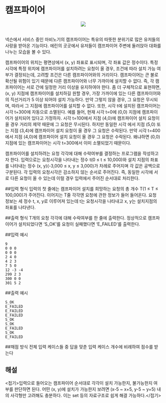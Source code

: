 # 캠프파이어

<center><img src='images/campfire.jpg' style='max-width:70%;'/></center>
<br>

넥슨에서 서비스 중인 마비노기의 캠프파이어는 특유의 따뜻한 분위기로 많은 유저들의 사랑을 받아온 기능이다. 에린의 곳곳에서 유저들이 캠프파이어 주변에 둘러앉아 대화를 나누는 모습을 볼 수 있다.

캠프파이어의 위치는 평면상에서 (x, y) 좌표로 표시되며, 각 좌표 값은 정수이다. 특정 시각에 특정 위치에 캠프파이어를 설치하려는 요청이 올 경우, 조건에 따라 설치 가능 여부가 결정되는데, 고려할 조건은 다른 캠프파이어와의 거리이다. 캠프파이어는 큰 불로 확산될 위험이 있기 때문에 다른 캠프파이어와 너무 가까이에 설치할 수 없다. 즉, 각 캠프파이어는 서로 간에 일정한 거리 이상을 유지하여야 한다. 좀 더 구체적으로 표현하면, (x, y) 지점에 캠프파이어를 설치하길 원할 경우, 가장 가까이에 있는 다른 캠프파이어와의 직선거리가 5 이상 되어야 설치 가능하다. 만약 그렇지 않을 경우, 그 요청은 무시되며, 따라서 그 지점에 캠프파이어를 설치할 수 없다. 또한, 시각 t에 설치된 캠프파이어는 시각 t+300에 자동으로 소멸된다. 예를 들어, 현재 시각 t=0에 (0,0) 지점에 캠프파이어가 설치되어 있다고 가정하자. 시각 t=100에서 지점 (4,0)에 캠프파이어 설치 요청이 올 경우 거리의 제약 때문에 그 요청은 무시된다. 하지만 동일한 시각 에서 지점 (5,0) 또는 지점 (3,4)에 캠프파이어 설치 요청이 올 경우 그 요청은 수락된다. 만약 시각 t=400에서 지점 (4,0)에 캠프파이어 설치 요청이 올 경우 그 요청은 수락된다. 왜냐하면 (0,0) 지점에 있는 캠프파이어는 시각 t=300에서 이미 소멸되었기 때문이다.

캠프파이어를 설치하려는 요청 각각에 대해 수락여부를 결정하는 프로그램을 작성하고자 한다. 입력으로는 요청시각을 나타내는 정수 t(0 ≤ t ≤ 10,000)와 설치 지점의 좌표를 나타내는 정수 (x, y)(-3,000 ≤ x, y ≤ 3,000)가 차례로 주어지며 각 값은 공백으로 구분된다. 각 입력의 요청시각은 감소하지 않는 순서로 주어진다. 즉, 동일한 시각에 서로 다른 요청이 올 수 있는데 이럴 경우 입력에서 주어진 순서대로 처리한다.

##입력 형식
입력의 첫 줄에는 캠프파이어 설치를 희망하는 요청의 총 개수 T(1 ≤ T ≤ 100,000)가 주어진다. 이어지는 T줄 각각엔 요청에 관한 정보가 들어 들어온다. 요청 정보는 세 정수 t, x, y로 이루어져 있는데 t는 요청시각을 나타내고 x, y는 설치지점의 좌표를 나타낸다.


##출력 형식
T개의 요청 각각에 대해 수락여부를 한 줄에 출력한다. 정상적으로 캠프파이어가 설치되었다면 ‘S_OK’를 요청이 실패했다면 ‘E_FAILED’를 출력한다.

##입력 예시
```
9
0 0 0
0 0 0
2 4 0
4 2 3
7 5 0
12 -3 -4
299 2 3
300 0 0
301 5 2
```
##출력 예시
```
S_OK
E_FAILED
E_FAILED
E_FAILED
S_OK
S_OK
E_FAILED
S_OK
E_FAILED
```

##채점 방식
전체 입력 케이스들 중 답을 맞춘 입력 케이스 개수에 비례하여 점수를 받는다


## 해설

<접기>입력으로 들어오는 캠프파이어 순서대로 각각이 설치 가능한지, 불가능한지 여부를 판단하면 된다. 어떤 (x, y)에 설치가 가능한지 보려면 (x-5 ~ x+5, y-5 ~ y+5) 내의 사각형만 고려해도 충분하다. 이는 set 등의 자료구조로 쉽게 해결 가능하다.</접기>
